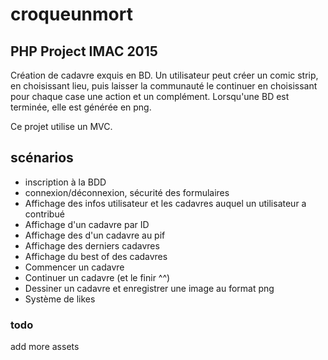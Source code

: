 # croqueunmort

## PHP Project IMAC 2015
Création de cadavre exquis en BD.
Un utilisateur peut créer un comic strip, en choisissant lieu, puis laisser la communauté le continuer en choisissant pour chaque case une action et un complément.
Lorsqu'une BD est terminée, elle est générée en png.

Ce projet utilise un MVC.

## scénarios
- inscription à la BDD
- connexion/déconnexion, sécurité des formulaires
- Affichage des infos utilisateur et les cadavres auquel un utilisateur a contribué
- Affichage d'un cadavre par ID
- Affichage des d'un cadavre au pif
- Affichage des derniers cadavres
- Affichage du best of des cadavres
- Commencer un cadavre
- Continuer un cadavre (et le finir ^^)
- Dessiner un cadavre et enregistrer une image au format png
- Système de likes


### todo
<p>
add more assets
</p>
